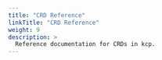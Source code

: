 ```yaml
---
title: "CRD Reference"
linkTitle: "CRD Reference"
weight: 9
description: >
  Reference documentation for CRDs in kcp.
---
```


<!-- Insert generated CRD documentation here -->
